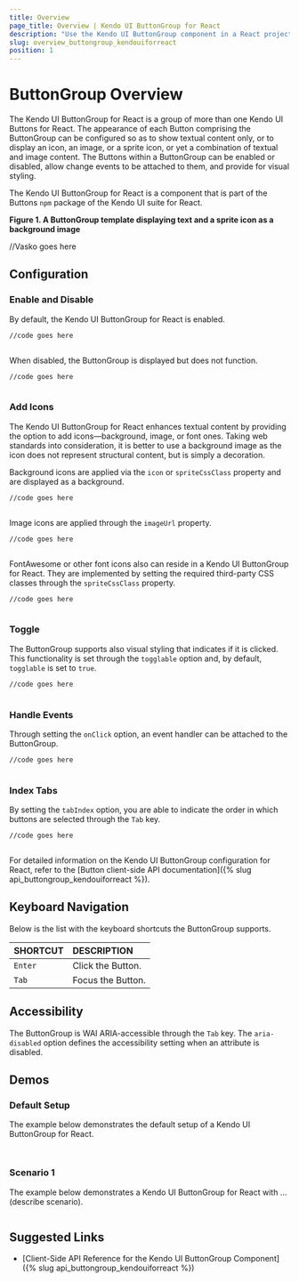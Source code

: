 ```yaml
---
title: Overview
page_title: Overview | Kendo UI ButtonGroup for React
description: "Use the Kendo UI ButtonGroup component in a React project."
slug: overview_buttongroup_kendouiforreact
position: 1
---
```


# ButtonGroup Overview

The Kendo UI ButtonGroup for React is a group of more than one Kendo UI Buttons for React. The appearance of each Button comprising the ButtonGroup can be configured so as to show textual content only, or to display an icon, an image, or a sprite icon, or yet a combination of textual and image content. The Buttons within a ButtonGroup can be enabled or disabled, allow change events to be attached to them, and provide for visual styling.

The Kendo UI ButtonGroup for React is a component that is part of the Buttons `npm` package of the Kendo UI suite for React.

**Figure 1. A ButtonGroup template displaying text and a sprite icon as a background image**

//Vasko goes here

## Configuration

### Enable and Disable

By default, the Kendo UI ButtonGroup for React is enabled.

```html
//code goes here
```
```jsx
```

When disabled, the ButtonGroup is displayed but does not function.

```html
//code goes here
```
```jsx
```

### Add Icons

The Kendo UI ButtonGroup for React enhances textual content by providing the option to add icons&mdash;background, image, or font ones. Taking web standards into consideration, it is better to use a background image as the icon does not represent structural content, but is simply a decoration.

Background icons are applied via the `icon` or `spriteCssClass` property and are displayed as a background.

```html
//code goes here
```
```jsx

```

Image icons are applied through the `imageUrl` property.

```html
//code goes here
```
```jsx

```

FontAwesome or other font icons also can reside in a Kendo UI ButtonGroup for React. They are implemented by setting the required third-party CSS classes through the `spriteCssClass` property.

```html
//code goes here
```
```jsx

```

### Toggle

The ButtonGroup supports also visual styling that indicates if it is clicked. This functionality is set through the `togglable` option and, by default, `togglable` is set to `true`.

```html
//code goes here
```
```jsx

```

### Handle Events

Through setting the `onClick` option, an event handler can be attached to the ButtonGroup.

```html
//code goes here
```
```jsx

```

### Index Tabs

By setting the `tabIndex` option, you are able to indicate the order in which buttons are selected through the `Tab` key.

```html
//code goes here
```
```jsx

```

For detailed information on the Kendo UI ButtonGroup configuration for React, refer to the [Button client-side API documentation]({% slug api_buttongroup_kendouiforreact %}).

## Keyboard Navigation

Below is the list with the keyboard shortcuts the ButtonGroup supports.

| SHORTCUT                            | DESCRIPTION         |
|:---                                 |:---                 |
| `Enter`                             | Click the Button.   |
| `Tab`                               | Focus the Button.   |

## Accessibility

The ButtonGroup is WAI ARIA-accessible through the `Tab` key. The `aria-disabled` option defines the accessibility setting when an attribute is disabled.

## Demos

### Default Setup

The example below demonstrates the default setup of a Kendo UI ButtonGroup for React.

```html-preview

```
```jsx

```

### Scenario 1

The example below demonstrates a Kendo UI ButtonGroup for React with ... (describe scenario).

```html-preview

```

## Suggested Links

* [Client-Side API Reference for the Kendo UI ButtonGroup Component]({% slug api_buttongroup_kendouiforreact %})
